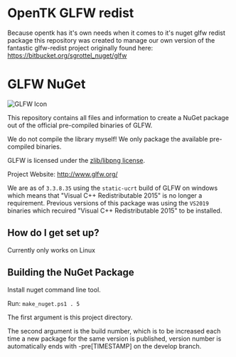 # OpenTK GLFW redist #

Because opentk has it's own needs when it comes to it's nuget glfw redist package this repository was created to manage our own version of the fantastic glfw-redist project originally found here: https://bitbucket.org/sgrottel_nuget/glfw

# GLFW NuGet #

![GLFW Icon](glfw.png)

This repository contains all files and information to create a NuGet package out of the official pre-compiled binaries of GLFW.

We do not compile the library myself! We only package the available pre-compiled binaries.

GLFW is licensed under the [zlib/libpng license](http://www.glfw.org/license.html).

Project Website: http://www.glfw.org/

We are as of `3.3.8.35` using the `static-ucrt` build of GLFW on windows which means that "Visual C++ Redistributable 2015" is no longer a requirement.
Previous versions of this package was using the `VS2019` binaries which recuired "Visual C++ Redistributable 2015" to be installed.

## How do I get set up? ##

Currently only works on Linux

## Building the NuGet Package ##

Install nuget command line tool.

Run: `make_nuget.ps1 . 5`

The first argument is this project directory.

The second argument is the build number, which is to be increased each time a new package for the same version is published, version number is automatically ends with -pre[TIMESTAMP] on the develop branch.
